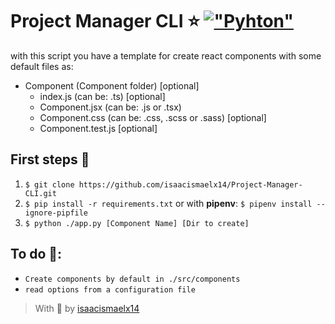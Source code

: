 # Project Manager CLI ⭐ [!["Pyhton"](https://img.shields.io/badge/python-3.9.1%20-gray.svg?longCache=true&logo=python&colorB=yellow)](https://www.python.org/downloads/release/python-391/)

with this script you have a template for create react components with some default files as:


- Component (Component folder) [optional]
  - index.js (can be: .ts) [optional]
  - Component.jsx (can be: .js or .tsx)
  - Component.css (can be:  .css, .scss or .sass)  [optional]
  - Component.test.js [optional]


## First steps 🦶

1. `$ git clone https://github.com/isaacismaelx14/Project-Manager-CLI.git`
2. `$ pip install -r requirements.txt` or with **pipenv**: `$ pipenv install --ignore-pipfile`
3. `$ python ./app.py [Component Name] [Dir to create]`

## To do 📃:
- `Create components by default in ./src/components`
- `read options from a configuration file`

> With 💖 by [isaacismaelx14](https://github.com/isaacismaelx14)
